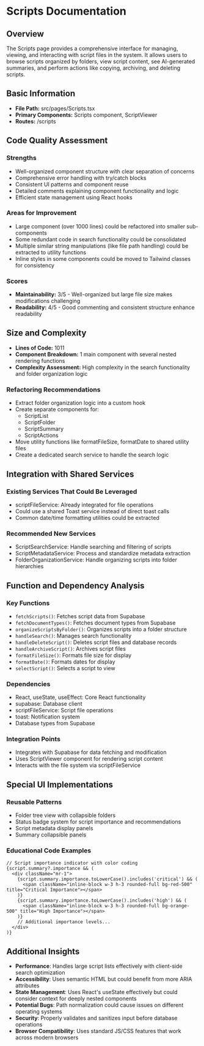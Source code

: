 # Scripts Documentation

## Overview
The Scripts page provides a comprehensive interface for managing, viewing, and interacting with script files in the system. It allows users to browse scripts organized by folders, view script content, see AI-generated summaries, and perform actions like copying, archiving, and deleting scripts.

## Basic Information
- **File Path:** src/pages/Scripts.tsx
- **Primary Components:** Scripts component, ScriptViewer
- **Routes:** /scripts

## Code Quality Assessment
### Strengths
- Well-organized component structure with clear separation of concerns
- Comprehensive error handling with try/catch blocks
- Consistent UI patterns and component reuse
- Detailed comments explaining component functionality and logic
- Efficient state management using React hooks

### Areas for Improvement
- Large component (over 1000 lines) could be refactored into smaller sub-components
- Some redundant code in search functionality could be consolidated
- Multiple similar string manipulations (like file path handling) could be extracted to utility functions
- Inline styles in some components could be moved to Tailwind classes for consistency

### Scores
- **Maintainability:** 3/5 - Well-organized but large file size makes modifications challenging
- **Readability:** 4/5 - Good commenting and consistent structure enhance readability

## Size and Complexity
- **Lines of Code:** 1011
- **Component Breakdown:** 1 main component with several nested rendering functions
- **Complexity Assessment:** High complexity in the search functionality and folder organization logic

### Refactoring Recommendations
- Extract folder organization logic into a custom hook
- Create separate components for:
  - ScriptList
  - ScriptFolder
  - ScriptSummary
  - ScriptActions
- Move utility functions like formatFileSize, formatDate to shared utility files
- Create a dedicated search service to handle the search logic

## Integration with Shared Services
### Existing Services That Could Be Leveraged
- scriptFileService: Already integrated for file operations
- Could use a shared Toast service instead of direct toast calls
- Common date/time formatting utilities could be extracted

### Recommended New Services
- ScriptSearchService: Handle searching and filtering of scripts
- ScriptMetadataService: Process and standardize metadata extraction
- FolderOrganizationService: Handle organizing scripts into folder hierarchies

## Function and Dependency Analysis
### Key Functions
- `fetchScripts()`: Fetches script data from Supabase
- `fetchDocumentTypes()`: Fetches document types from Supabase
- `organizeScriptsByFolder()`: Organizes scripts into a folder structure
- `handleSearch()`: Manages search functionality
- `handleDeleteScript()`: Deletes script files and database records
- `handleArchiveScript()`: Archives script files
- `formatFileSize()`: Formats file size for display
- `formatDate()`: Formats dates for display
- `selectScript()`: Selects a script to view

### Dependencies
- React, useState, useEffect: Core React functionality
- supabase: Database client
- scriptFileService: Script file operations
- toast: Notification system
- Database types from Supabase

### Integration Points
- Integrates with Supabase for data fetching and modification
- Uses ScriptViewer component for rendering script content
- Interacts with the file system via scriptFileService

## Special UI Implementations
### Reusable Patterns
- Folder tree view with collapsible folders
- Status badge system for script importance and recommendations
- Script metadata display panels
- Summary collapsible panels

### Educational Code Examples
```tsx
// Script importance indicator with color coding
{script.summary?.importance && (
  <div className="mr-1">
    {script.summary.importance.toLowerCase().includes('critical') && (
      <span className="inline-block w-3 h-3 rounded-full bg-red-500" title="Critical Importance"></span>
    )}
    {script.summary.importance.toLowerCase().includes('high') && (
      <span className="inline-block w-3 h-3 rounded-full bg-orange-500" title="High Importance"></span>
    )}
    // Additional importance levels...
  </div>
)}
```

## Additional Insights
- **Performance**: Handles large script lists effectively with client-side search optimization
- **Accessibility**: Uses semantic HTML but could benefit from more ARIA attributes
- **State Management**: Uses React's useState effectively but could consider context for deeply nested components
- **Potential Bugs**: Path normalization could cause issues on different operating systems
- **Security**: Properly validates and sanitizes input before database operations
- **Browser Compatibility**: Uses standard JS/CSS features that work across modern browsers